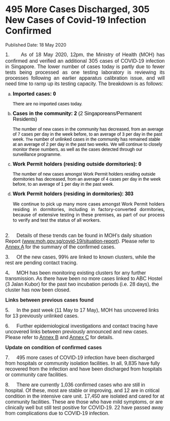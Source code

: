 <html>
    <meta http-equiv="Content-Type" content="text/html; charset=utf-8"/>
    <meta charset="utf-8"/>
    <title>495 More Cases Discharged, 305 New Cases of Covid-19 Infection Confirmed</title>
    <body><h1>495 More Cases Discharged, 305 New Cases of Covid-19 Infection Confirmed</h1>
    <p>Published Date: 18 May 2020</p> <p style="text-align: justify;"><span style="font-size: 12pt; font-family: Arial;">1.&nbsp; &nbsp; &nbsp;As of 18 May 2020, 12pm, the Ministry of Health (MOH) has confirmed and verified an additional </span><span style="font-size: 12pt;">305 </span><span style="font-size: 12pt; font-family: Arial;">cases of COVID-19 infection in Singapore</span><span style="font-size: 12pt; font-family: Arial;">. The lower number of cases today is partly due to fewer tests being processed as one testing laboratory is reviewing its processes following an earlier apparatus calibration issue, and will need time to ramp up its testing capacity. The breakdown is as follows:</span><span style="font-family: Arial, sans-serif; font-size: 12pt;"></span></p> <ol style="list-style-type: lower-alpha;"><li><strong><span style="color: windowtext; font-size: 12pt; font-family: Arial, sans-serif;">Imported cases: 0</span></strong><p><span style="color: windowtext; font-family: Arial, sans-serif;">There are no imported cases today. </span></p><p><span style="color: windowtext; font-size: 12pt; font-family: Arial, sans-serif;"></span></p></li><li><strong><span style="color: windowtext; font-size: 12pt; font-family: Arial, sans-serif;">Cases in the community: 2 </span></strong><span style="color: windowtext; font-size: 12pt; font-family: Arial, sans-serif;">(2 Singaporeans/Permanent Residents)</span><p><span style="color: windowtext; font-family: Arial, sans-serif;">The number of new cases in the community has decreased, from an average of 7 cases per day in the week before, to an average of 3 per day in the past week. </span><span style="color: windowtext; font-size: 10pt; font-family: Arial, sans-serif;">The </span><span style="color: windowtext; font-family: Arial, sans-serif;">number of unlinked cases in the community has remained stable at an average of 2 per day in the past two weeks.&nbsp;</span><span style="color: windowtext; font-family: Arial, sans-serif;">We will continue to closely monitor these numbers, as well as the cases detected through our surveillance programme.</span><span style="color: windowtext; font-family: Arial, sans-serif;"></span></p></li><li><strong><span style="color: windowtext; font-size: 12pt; font-family: Arial, sans-serif;">Work Permit holders (residing outside dormitories): 0</span></strong><p><span style="color: windowtext; font-family: Arial, sans-serif;">The number of new cases amongst Work Permit holders residing outside dormitories has decreased, from an average of 4 cases per day in the week before, to an average of 1 per day in the past week.</span></p></li><li><strong><span style="color: windowtext; font-size: 12pt; font-family: Arial, sans-serif;">Work Permit holders (residing in dormitories): 303</span></strong></li></ol> <p style="margin: 0cm 0cm 0.0001pt 18pt; text-align: justify;"><span style="color: windowtext;">We continue to pick up many more cases amongst Work Permit holders residing in dormitories, including in factory-converted dormitories, because of extensive testing in these premises, as part of our process to verify and test the status of all workers. </span></p> <p><span style="font-size: 12pt; font-family: Arial, sans-serif;"><br>2.&nbsp; &nbsp; &nbsp;</span><span style="font-size: 12pt; font-family: Arial, sans-serif;">Details of these trends can be found in MOH’s daily situation Report</span><span style="font-size: 12pt; font-family: Arial, sans-serif;"> (</span><a href="http://www.moh.gov.sg/covid-19/situation-report"><span style="font-size: 12pt; font-family: Arial, sans-serif;">www.moh.gov.sg/covid-19/situation-report</span></a><span style="font-size: 12pt; font-family: Arial, sans-serif;">). Please refer to <u><a href="/docs/librariesprovider5/default-document-library/annex-aacaa1b7e89064d73b85721a0a9fd8c8e.pdf?sfvrsn=18a0ff6b_0" title="Annex A">Annex A</a></u> for the summary of the confirmed cases.</span></p><p><p><span style="font-size: 12pt; font-family: Arial, sans-serif;">3.&nbsp; &nbsp; &nbsp;</span><span style="font-family: Arial, sans-serif; font-size: 12pt;">Of the new cases, 99% are linked to known clusters, while the rest are pending contact tracing.</span></p></p><p><p><span style="font-size: 12pt; font-family: Arial, sans-serif;">4</span><strong><span style="font-size: 12pt; font-family: Arial, sans-serif;">.&nbsp; &nbsp; &nbsp;</span></strong><span style="font-family: Arial, sans-serif; font-size: 12pt;">MOH has been monitoring existing clusters for any further transmission. As there have been no more cases linked to ABC Hostel (3 Jalan Kubor) for the past two incubation periods (i.e. 28 days), the cluster has now been closed.</span></p></p><p><p><strong><span style="font-size: 12pt; font-family: Arial, sans-serif;">Links between previous cases found</span></strong><br></p></p><p><span style="font-size: 12pt; font-family: Arial, sans-serif;">5.&nbsp; &nbsp; &nbsp;In the past week (11 May to 17 May), MOH has uncovered links for 13 previously unlinked cases</span><span style="font-size: 12pt; font-family: Arial, sans-serif;">. </span></p><p><span style="font-size: 12pt; font-family: Arial, sans-serif;">6.&nbsp; &nbsp; &nbsp;</span><span style="font-family: Arial, sans-serif; font-size: 12pt;">Further epidemiological investigations and contact tracing have uncovered links between previously announced and new cases. Please refer to </span><u style="font-family: Arial, sans-serif; font-size: 12pt;"><a href="/docs/librariesprovider5/default-document-library/annex-b200ed1c64e624ffdaefddec9188fad9b.pdf?sfvrsn=3feca260_0" title="Annex B">Annex B</a></u><span style="font-family: Arial, sans-serif; font-size: 12pt;"> and </span><u style="font-family: Arial, sans-serif; font-size: 12pt;"><a href="/docs/librariesprovider5/default-document-library/annex-c2f8f67c9280e440fa81d4a1c65e54bbe.pdf?sfvrsn=dc46922c_0" title="Annex C">Annex C</a></u><span style="font-family: Arial, sans-serif; font-size: 12pt;"> for details.</span></p><p><p><strong><span style="font-size: 12pt; font-family: Arial, sans-serif;">Update on condition of confirmed cases</span></strong><br></p><p><span style="font-size: 12pt; font-family: Arial, sans-serif;">7.&nbsp; &nbsp; &nbsp;</span><span style="font-family: Arial, sans-serif; font-size: 12pt;">495 more cases of COVID-19 infection have been discharged from hospitals or community isolation facilities. In all, 9,835 have fully recovered from the infection and have been discharged from hospitals or community care facilities.</span></p></p> <p><span style="font-family: Arial, sans-serif; font-size: 12pt;">8.&nbsp; &nbsp; &nbsp;There are currently 1,036 confirmed cases who are still in hospital. Of these, most are stable or improving, and 12 are in critical condition in the intensive care unit. 17,450 are isolated and cared for at community facilities. These are those who have mild symptoms, or are clinically well but still test positive for COVID-19. 22 have passed away from complications due to COVID-19 infection.</span><br></p></body>
</html>